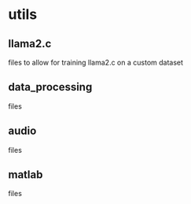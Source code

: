 # utils

## llama2.c 

files to allow for training llama2.c on a custom dataset

## data_processing 

files 

## audio 

files

## matlab

files
